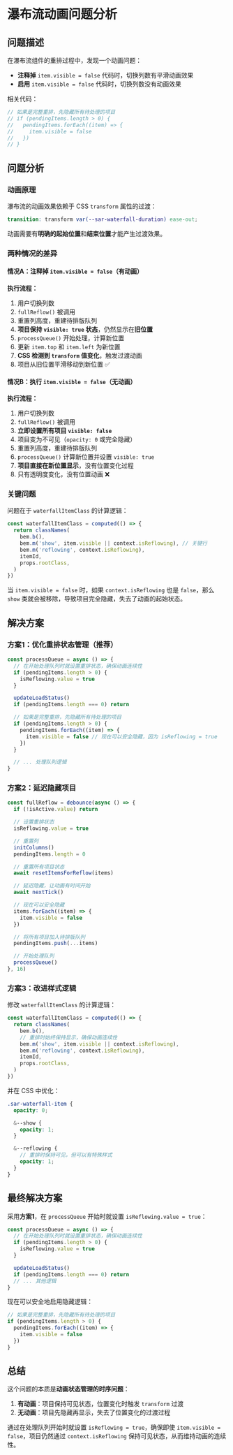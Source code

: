 # 瀑布流动画问题分析

## 问题描述

在瀑布流组件的重排过程中，发现一个动画问题：

- **注释掉** `item.visible = false` 代码时，切换列数有平滑动画效果
- **启用** `item.visible = false` 代码时，切换列数没有动画效果

相关代码：

```typescript
// 如果是完整重排，先隐藏所有待处理的项目
// if (pendingItems.length > 0) {
//   pendingItems.forEach((item) => {
//     item.visible = false
//   })
// }
```

## 问题分析

### 动画原理

瀑布流的动画效果依赖于 CSS `transform` 属性的过渡：

```scss
transition: transform var(--sar-waterfall-duration) ease-out;
```

动画需要有**明确的起始位置**和**结束位置**才能产生过渡效果。

### 两种情况的差异

#### 情况A：注释掉 `item.visible = false`（有动画）

**执行流程：**

1. 用户切换列数
2. `fullReflow()` 被调用
3. 重置列高度，重建待排版队列
4. **项目保持 `visible: true` 状态**，仍然显示在**旧位置**
5. `processQueue()` 开始处理，计算新位置
6. 更新 `item.top` 和 `item.left` 为新位置
7. **CSS 检测到 `transform` 值变化**，触发过渡动画
8. 项目从旧位置平滑移动到新位置 ✅

#### 情况B：执行 `item.visible = false`（无动画）

**执行流程：**

1. 用户切换列数
2. `fullReflow()` 被调用
3. **立即设置所有项目 `visible: false`**
4. 项目变为不可见（`opacity: 0` 或完全隐藏）
5. 重置列高度，重建待排版队列
6. `processQueue()` 计算新位置并设置 `visible: true`
7. **项目直接在新位置显示**，没有位置变化过程
8. 只有透明度变化，没有位置动画 ❌

### 关键问题

问题在于 `waterfallItemClass` 的计算逻辑：

```typescript
const waterfallItemClass = computed(() => {
  return classNames(
    bem.b(),
    bem.m('show', item.visible || context.isReflowing), // 关键行
    bem.m('reflowing', context.isReflowing),
    itemId,
    props.rootClass,
  )
})
```

当 `item.visible = false` 时，如果 `context.isReflowing` 也是 `false`，那么 `show` 类就会被移除，导致项目完全隐藏，失去了动画的起始状态。

## 解决方案

### 方案1：优化重排状态管理（推荐）

```typescript
const processQueue = async () => {
  // 在开始处理队列时就设置重排状态，确保动画连续性
  if (pendingItems.length > 0) {
    isReflowing.value = true
  }

  updateLoadStatus()
  if (pendingItems.length === 0) return

  // 如果是完整重排，先隐藏所有待处理的项目
  if (pendingItems.length > 0) {
    pendingItems.forEach((item) => {
      item.visible = false // 现在可以安全隐藏，因为 isReflowing = true
    })
  }

  // ... 处理队列逻辑
}
```

### 方案2：延迟隐藏项目

```typescript
const fullReflow = debounce(async () => {
  if (!isActive.value) return

  // 设置重排状态
  isReflowing.value = true

  // 重置列
  initColumns()
  pendingItems.length = 0

  // 重置所有项目状态
  await resetItemsForReflow(items)

  // 延迟隐藏，让动画有时间开始
  await nextTick()

  // 现在可以安全隐藏
  items.forEach((item) => {
    item.visible = false
  })

  // 将所有项目加入待排版队列
  pendingItems.push(...items)

  // 开始处理队列
  processQueue()
}, 16)
```

### 方案3：改进样式逻辑

修改 `waterfallItemClass` 的计算逻辑：

```typescript
const waterfallItemClass = computed(() => {
  return classNames(
    bem.b(),
    // 重排时始终保持显示，确保动画连续性
    bem.m('show', item.visible || context.isReflowing),
    bem.m('reflowing', context.isReflowing),
    itemId,
    props.rootClass,
  )
})
```

并在 CSS 中优化：

```scss
.sar-waterfall-item {
  opacity: 0;

  &--show {
    opacity: 1;
  }

  &--reflowing {
    // 重排时保持可见，但可以有特殊样式
    opacity: 1;
  }
}
```

## 最终解决方案

采用**方案1**，在 `processQueue` 开始时就设置 `isReflowing.value = true`：

```typescript
const processQueue = async () => {
  // 在开始处理队列时就设置重排状态，确保动画连续性
  if (pendingItems.length > 0) {
    isReflowing.value = true
  }

  updateLoadStatus()
  if (pendingItems.length === 0) return
  // ... 其他逻辑
}
```

现在可以安全地启用隐藏逻辑：

```typescript
// 如果是完整重排，先隐藏所有待处理的项目
if (pendingItems.length > 0) {
  pendingItems.forEach((item) => {
    item.visible = false
  })
}
```

## 总结

这个问题的本质是**动画状态管理的时序问题**：

1. **有动画**：项目保持可见状态，位置变化时触发 `transform` 过渡
2. **无动画**：项目先隐藏再显示，失去了位置变化的过渡过程

通过在处理队列开始时就设置 `isReflowing = true`，确保即使 `item.visible = false`，项目仍然通过 `context.isReflowing` 保持可见状态，从而维持动画的连续性。
